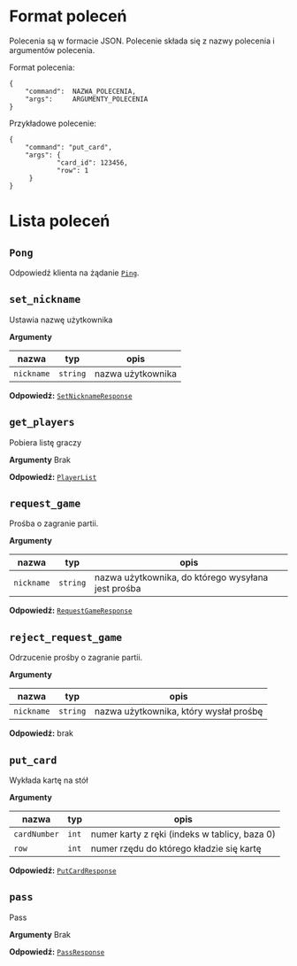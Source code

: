 # Format poleceń
Polecenia są w formacie JSON. Polecenie składa się z nazwy polecenia i argumentów polecenia. 

Format polecenia:

    {
        "command":  NAZWA_POLECENIA,
        "args":     ARGUMENTY_POLECENIA
    }

Przykładowe polecenie:

    {
        "command": "put_card",
        "args": {
                "card_id": 123456,
                "row": 1
         }
    }

# Lista poleceń

## `Pong`
Odpowiedź klienta na żądanie [`Ping`](Odpowiedzi#pong). 

## `set_nickname`
Ustawia nazwę użytkownika

**Argumenty**

|nazwa          |typ     |opis                                       |
|---------------|--------|-------------------------------------------|
|`nickname`     |`string`|nazwa użytkownika                          |

**Odpowiedź:** [`SetNicknameResponse`](Odpowiedzi#setnicknameresponse)

## `get_players`
Pobiera listę graczy

**Argumenty**
Brak

**Odpowiedź:** [`PlayerList`](Odpowiedzi#playerlist)

## `request_game`
Prośba o zagranie partii.

**Argumenty**

|nazwa          |typ     |opis                                              |
|---------------|--------|--------------------------------------------------|
|`nickname`     |`string`|nazwa użytkownika, do którego wysyłana jest prośba|

**Odpowiedź:** [`RequestGameResponse`](Odpowiedzi#requestgameresponse)

## `reject_request_game`
Odrzucenie prośby o zagranie partii.

**Argumenty**

|nazwa          |typ     |opis                                              |
|---------------|--------|--------------------------------------------------|
|`nickname`     |`string`|nazwa użytkownika, który wysłał prośbę            |

**Odpowiedź:** brak

## `put_card`
Wykłada kartę na stół

**Argumenty**

|nazwa          |typ    |opis                                         |
|---------------|-------|---------------------------------------------|
|`cardNumber`   |`int`  |numer karty z ręki (indeks w tablicy, baza 0)|
|`row`          |`int`  |numer rzędu do którego kładzie się kartę     |

**Odpowiedź:** [`PutCardResponse`](Odpowiedzi#putcardresponse)


## `pass`
Pass

**Argumenty**
Brak

**Odpowiedź:** [`PassResponse`](Odpowiedzi#passcardresponse)